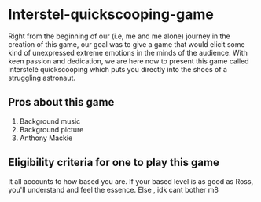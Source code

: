 # Interstel-quickscooping-game
Right from the beginning of our (i.e, me and me alone) journey in the creation of this game, our goal was to give a game that would elicit some kind of unexpressed extreme emotions in the minds of the audience. With keen passion and dedication, we are here now to present this game called interstelé quickscooping which puts you directly into the shoes of a struggling astronaut.
## Pros about this game
1. Background music 
2. Background picture 
3. Anthony Mackie 
## Eligibility criteria for one to play this game
It all accounts to how based you are. If your based level is as good as Ross, you'll understand and feel the essence. Else , idk cant bother m8
